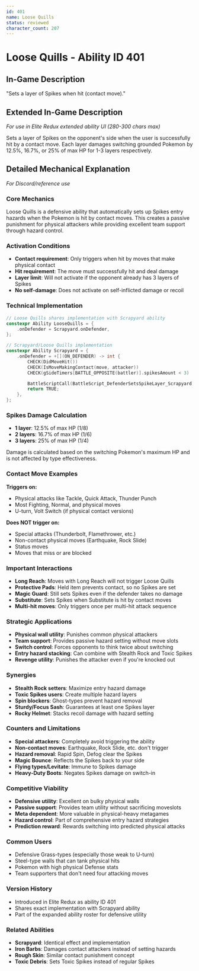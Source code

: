 ```yaml
---
id: 401
name: Loose Quills
status: reviewed
character_count: 207
---
```


# Loose Quills - Ability ID 401

## In-Game Description
"Sets a layer of Spikes when hit (contact move)."

## Extended In-Game Description
*For use in Elite Redux extended ability UI (280-300 chars max)*

Sets a layer of Spikes on the opponent's side when the user is successfully hit by a contact move. Each layer damages switching grounded Pokemon by 12.5%, 16.7%, or 25% of max HP for 1-3 layers respectively. 


## Detailed Mechanical Explanation
*For Discord/reference use*

### Core Mechanics
Loose Quills is a defensive ability that automatically sets up Spikes entry hazards when the Pokemon is hit by contact moves. This creates a passive punishment for physical attackers while providing excellent team support through hazard control.

### Activation Conditions
- **Contact requirement**: Only triggers when hit by moves that make physical contact
- **Hit requirement**: The move must successfully hit and deal damage
- **Layer limit**: Will not activate if the opponent already has 3 layers of Spikes
- **No self-damage**: Does not activate on self-inflicted damage or recoil

### Technical Implementation
```c
// Loose Quills shares implementation with Scrapyard ability
constexpr Ability LooseQuills = {
    .onDefender = Scrapyard.onDefender,
};

// Scrapyard/Loose Quills implementation
constexpr Ability Scrapyard = {
    .onDefender = +[](ON_DEFENDER) -> int {
        CHECK(DidMoveHit())
        CHECK(IsMoveMakingContact(move, attacker))
        CHECK(gSideTimers[BATTLE_OPPOSITE(battler)].spikesAmount < 3)

        BattleScriptCall(BattleScript_DefenderSetsSpikeLayer_Scrapyard);
        return TRUE;
    },
};
```

### Spikes Damage Calculation
- **1 layer**: 12.5% of max HP (1/8)
- **2 layers**: 16.7% of max HP (1/6) 
- **3 layers**: 25% of max HP (1/4)

Damage is calculated based on the switching Pokemon's maximum HP and is not affected by type effectiveness.

### Contact Move Examples
**Triggers on:**
- Physical attacks like Tackle, Quick Attack, Thunder Punch
- Most Fighting, Normal, and physical moves
- U-turn, Volt Switch (if physical contact versions)

**Does NOT trigger on:**
- Special attacks (Thunderbolt, Flamethrower, etc.)
- Non-contact physical moves (Earthquake, Rock Slide)
- Status moves
- Moves that miss or are blocked

### Important Interactions
- **Long Reach**: Moves with Long Reach will not trigger Loose Quills
- **Protective Pads**: Held item prevents contact, so no Spikes are set
- **Magic Guard**: Still sets Spikes even if the defender takes no damage
- **Substitute**: Sets Spikes when Substitute is hit by contact moves
- **Multi-hit moves**: Only triggers once per multi-hit attack sequence

### Strategic Applications
- **Physical wall utility**: Punishes common physical attackers
- **Team support**: Provides passive hazard setting without move slots
- **Switch control**: Forces opponents to think twice about switching
- **Entry hazard stacking**: Can combine with Stealth Rock and Toxic Spikes
- **Revenge utility**: Punishes the attacker even if you're knocked out

### Synergies
- **Stealth Rock setters**: Maximize entry hazard damage
- **Toxic Spikes users**: Create multiple hazard layers
- **Spin blockers**: Ghost-types prevent hazard removal
- **Sturdy/Focus Sash**: Guarantees at least one Spikes layer
- **Rocky Helmet**: Stacks recoil damage with hazard setting

### Counters and Limitations
- **Special attackers**: Completely avoid triggering the ability
- **Non-contact moves**: Earthquake, Rock Slide, etc. don't trigger
- **Hazard removal**: Rapid Spin, Defog clear the Spikes
- **Magic Bounce**: Reflects the Spikes back to your side
- **Flying types/Levitate**: Immune to Spikes damage
- **Heavy-Duty Boots**: Negates Spikes damage on switch-in

### Competitive Viability
- **Defensive utility**: Excellent on bulky physical walls
- **Passive support**: Provides team utility without sacrificing moveslots  
- **Meta dependent**: More valuable in physical-heavy metagames
- **Hazard control**: Part of comprehensive entry hazard strategies
- **Prediction reward**: Rewards switching into predicted physical attacks

### Common Users
- Defensive Grass-types (especially those weak to U-turn)
- Steel-type walls that can tank physical hits
- Pokemon with high physical Defense stats
- Team supporters that don't need four attacking moves

### Version History
- Introduced in Elite Redux as ability ID 401
- Shares exact implementation with Scrapyard ability
- Part of the expanded ability roster for defensive utility

### Related Abilities
- **Scrapyard**: Identical effect and implementation  
- **Iron Barbs**: Damages contact attackers instead of setting hazards
- **Rough Skin**: Similar contact punishment concept
- **Toxic Debris**: Sets Toxic Spikes instead of regular Spikes